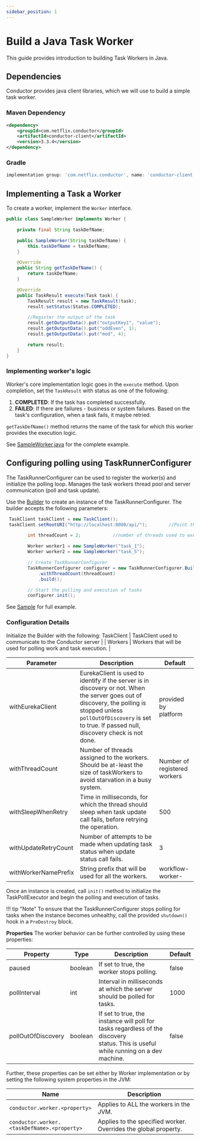 ```yaml
---
sidebar_position: 1
---
```


# Build a Java Task Worker

This guide provides introduction to building Task Workers in Java.

## Dependencies

Conductor provides java client libraries, which we will use to build a simple task worker.

### Maven Dependency

```xml
<dependency>
    <groupId>com.netflix.conductor</groupId>
    <artifactId>conductor-client</artifactId>
    <version>3.3.4</version>
</dependency>
```

### Gradle

```groovy
implementation group: 'com.netflix.conductor', name: 'conductor-client', version: '3.3.4'
```

## Implementing a Task a Worker

To create a worker, implement the `Worker` interface.

```java
public class SampleWorker implements Worker {

    private final String taskDefName;

    public SampleWorker(String taskDefName) {
        this.taskDefName = taskDefName;
    }

    @Override
    public String getTaskDefName() {
        return taskDefName;
    }

    @Override
    public TaskResult execute(Task task) {
        TaskResult result = new TaskResult(task);
        result.setStatus(Status.COMPLETED);

        //Register the output of the task
        result.getOutputData().put("outputKey1", "value");
        result.getOutputData().put("oddEven", 1);
        result.getOutputData().put("mod", 4);

        return result;
    }
}
```

### Implementing worker's logic

Worker's core implementation logic goes in the `execute` method. Upon completion, set the `TaskResult` with status as one of the following:

1. **COMPLETED**: If the task has completed successfully.
2. **FAILED**: If there are failures - business or system failures. Based on the task's configuration, when a task fails, it maybe retried.

`getTaskDefName()` method returns the name of the task for which this worker provides the execution logic.

See [SampleWorker.java](https://github.com/Netflix/conductor/blob/main/client/src/test/java/com/netflix/conductor/client/sample/SampleWorker.java) for the complete example.

## Configuring polling using TaskRunnerConfigurer

The TaskRunnerConfigurer can be used to register the worker(s) and initialize the polling loop.
Manages the task workers thread pool and server communication (poll and task update).

Use the [Builder](https://github.com/Netflix/conductor/blob/main/client/src/main/java/com/netflix/conductor/client/automator/TaskRunnerConfigurer.java#L64) to create an instance of the TaskRunnerConfigurer. The builder accepts the following parameters:

```java
 TaskClient taskClient = new TaskClient();
 taskClient.setRootURI("http://localhost:8080/api/");        //Point this to the server API

        int threadCount = 2;            //number of threads used to execute workers.  To avoid starvation, should be same or more than number of workers

        Worker worker1 = new SampleWorker("task_1");
        Worker worker2 = new SampleWorker("task_5");

        // Create TaskRunnerConfigurer
        TaskRunnerConfigurer configurer = new TaskRunnerConfigurer.Builder(taskClient, Arrays.asList(worker1, worker2))
            .withThreadCount(threadCount)
            .build();

        // Start the polling and execution of tasks
        configurer.init();
```

See [Sample](https://github.com/Netflix/conductor/blob/main/client/src/test/java/com/netflix/conductor/client/sample/Main.java) for full example.

### Configuration Details

Initialize the Builder with the following:
TaskClient | TaskClient used to communicate to the Conductor server |
| Workers | Workers that will be used for polling work and task execution. |

| Parameter            | Description                                                                                                                                                                                                                   | Default                      |
| -------------------- | ----------------------------------------------------------------------------------------------------------------------------------------------------------------------------------------------------------------------------- | ---------------------------- |
| withEurekaClient     | EurekaClient is used to identify if the server is in discovery or not. When the server goes out of discovery, the polling is stopped unless `pollOutOfDiscovery` is set to true. If passed null, discovery check is not done. | provided by platform         |
| withThreadCount      | Number of threads assigned to the workers. Should be at-least the size of taskWorkers to avoid starvation in a busy system.                                                                                                   | Number of registered workers |
| withSleepWhenRetry   | Time in milliseconds, for which the thread should sleep when task update call fails, before retrying the operation.                                                                                                           | 500                          |
| withUpdateRetryCount | Number of attempts to be made when updating task status when update status call fails.                                                                                                                                        | 3                            |
| withWorkerNamePrefix | String prefix that will be used for all the workers.                                                                                                                                                                          | workflow-worker-             |

Once an instance is created, call `init()` method to initialize the TaskPollExecutor and begin the polling and execution of tasks.

!!! tip "Note"
To ensure that the TaskRunnerConfigurer stops polling for tasks when the instance becomes unhealthy, call the provided `shutdown()` hook in a `PreDestroy` block.

**Properties**
The worker behavior can be further controlled by using these properties:

| Property           | Type    | Description                                                                                                                               | Default |
| ------------------ | ------- | ----------------------------------------------------------------------------------------------------------------------------------------- | ------- |
| paused             | boolean | If set to true, the worker stops polling.                                                                                                 | false   |
| pollInterval       | int     | Interval in milliseconds at which the server should be polled for tasks.                                                                  | 1000    |
| pollOutOfDiscovery | boolean | If set to true, the instance will poll for tasks regardless of the discovery <br/> status. This is useful while running on a dev machine. | false   |

Further, these properties can be set either by Worker implementation or by setting the following system properties in the JVM:

| Name                                        | Description                                                     |
| ------------------------------------------- | --------------------------------------------------------------- |
| `conductor.worker.<property>`               | Applies to ALL the workers in the JVM.                          |
| `conductor.worker.<taskDefName>.<property>` | Applies to the specified worker. Overrides the global property. |
